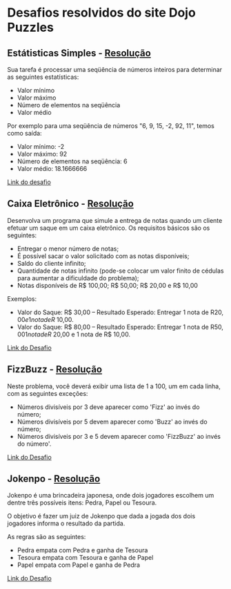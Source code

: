 # Desafios resolvidos do site Dojo Puzzles

## Estátisticas Simples - [Resolução](https://github.com/grbalmeida/dojo-puzzles/blob/master/simple-statistics/simple_statistics.py)

Sua tarefa é processar uma seqüência de números inteiros para determinar as seguintes estatísticas:

* Valor mínimo
* Valor máximo
* Número de elementos na seqüência
* Valor médio

Por exemplo para uma seqüência de números "6, 9, 15, -2, 92, 11", temos como saída:

* Valor mínimo: -2
* Valor máximo: 92
* Número de elementos na seqüência: 6
* Valor médio: 18.1666666

[Link do desafio](http://dojopuzzles.com/problemas/exibe/calculando-estatisticas-simples/)

## Caixa Eletrônico - [Resolução](https://github.com/grbalmeida/dojo-puzzles/blob/master/cash-machine/cash_machine.py)

Desenvolva um programa que simule a entrega de notas quando um cliente efetuar um saque em um caixa eletrônico. Os requisitos básicos são os seguintes:

* Entregar o menor número de notas;
* É possível sacar o valor solicitado com as notas disponíveis;
* Saldo do cliente infinito;
* Quantidade de notas infinito (pode-se colocar um valor finito de cédulas para aumentar a dificuldade do problema);
* Notas disponíveis de R$ 100,00; R$ 50,00; R$ 20,00 e R$ 10,00

Exemplos:

* Valor do Saque: R$ 30,00 – Resultado Esperado: Entregar 1 nota de R$20,00 e 1 nota de R$ 10,00.
* Valor do Saque: R$ 80,00 – Resultado Esperado: Entregar 1 nota de R$50,00 1 nota de R$ 20,00 e 1 nota de R$ 10,00.

[Link do Desafio](http://dojopuzzles.com/problemas/exibe/caixa-eletronico/)

## FizzBuzz - [Resolução](https://github.com/grbalmeida/dojo-puzzles/blob/master/fizz-buzz/fizz_buzz.py)

Neste problema, você deverá exibir uma lista de 1 a 100, um em cada linha, com as seguintes exceções:

* Números divisíveis por 3 deve aparecer como 'Fizz' ao invés do número;
* Números divisíveis por 5 devem aparecer como 'Buzz' ao invés do número;
* Números divisíveis por 3 e 5 devem aparecer como 'FizzBuzz' ao invés do número'.

[Link do Desafio](http://dojopuzzles.com/problemas/exibe/fizzbuzz/)

## Jokenpo - [Resolução](https://github.com/grbalmeida/dojo-puzzles/blob/master/jokenpo/jokenpo.py)

Jokenpo é uma brincadeira japonesa, onde dois jogadores escolhem um dentre três possíveis itens: Pedra, Papel ou Tesoura.

O objetivo é fazer um juiz de Jokenpo que dada a jogada dos dois jogadores informa o resultado da partida.

As regras são as seguintes:

* Pedra empata com Pedra e ganha de Tesoura
* Tesoura empata com Tesoura e ganha de Papel
* Papel empata com Papel e ganha de Pedra

[Link do Desafio](http://dojopuzzles.com/problemas/exibe/jokenpo/)